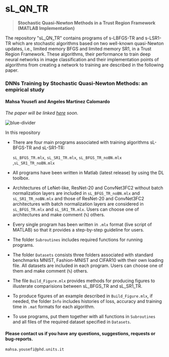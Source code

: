 # sL_QN_TR
> **Stochastic Quasi-Newton Methods in a Trust Region Framework (MATLAB Implementation)**


The repository "sL_QN_TR" contains programs of s-LBFGS-TR and s-LSR1-TR which are stochastic algorithms based on two well-known quasi-Newton updates, i.e., 
limited memory BFGS and limited memory SR1, in a Trust Region Framework. 
These algorithms, their performance to train deep neural networks in image classification and their implementation points of algorithms from creating a network to training are described in the following paper. 

### DNNs Training by Stochastic Quasi-Newton Methods: an empirical study
#### Mahsa Yousefi and Angeles Martinez Calomardo 

_The paper will be linked [_here_](https://github.com/MATHinDL/sL_QN_TR) soon._

![blue-divider](https://user-images.githubusercontent.com/94915927/148303771-e4632de8-83a4-46d4-ad93-2973e9f2b801.png)

In this repository
* There are four main programs associated with training algorithms sL-BFGS-TR and sL-SR1-TR: 

     ```sL_BFGS_TR.mlx```, ```sL_SR1_TR.mlx```, ```sL_BFGS_TR_noBN.mlx ```,```sL_SR1_TR_noBN.mlx```
* All programs have been written in Matlab (latest release) by using the DL toolbox.
* Architectures of LeNet-like, ResNet-20 and ConvNet3FC2 without batch normalization layers are included in ```sL_BFGS_TR_noBN.mlx``` and ```sL_SR1_TR_noBN.mlx``` 
and those of ResNet-20 and ConvNet3FC2 architectures with batch normalization layers are considered in ```sL_BFGS_TR.mlx``` and ```sL_SR1_TR.mlx```. Users can choose one of architectures and make comment (`%`) others.
* Every single program has been written in ```.mlx``` format (live script of MATLAB) so that it provides a step-by-step guideline for users. 
* The folder `Subroutines` includes required functions for running programs.
* The folder `Datasets` consists three folders associated with standard benchmarks MNIST, Fashion-MNIST and CIFAR10 with their own loading file. All datasets are included in each program. Users can choose one of them and make comment (`%`) others.
* The file `Build_Figure.mlx` provides methods for producing figures to illusterate comparisions between sL_BFGS_TR and sL_SR1_TR. 
* To produce figures of an example described in `Build_Figure.mlx`, if needed, the folder `Info` includes histories of loss, accuracy and training time in `.mat` formats for each algorithm.
* To use programs, put them together with all functions in `Subroutines` and all files of the required dataset specified in `Datasets`.

#### Please contact us if you have any questions, suggestions, requests or bug-reports.
`mahsa.yousefi@phd.units.it`
